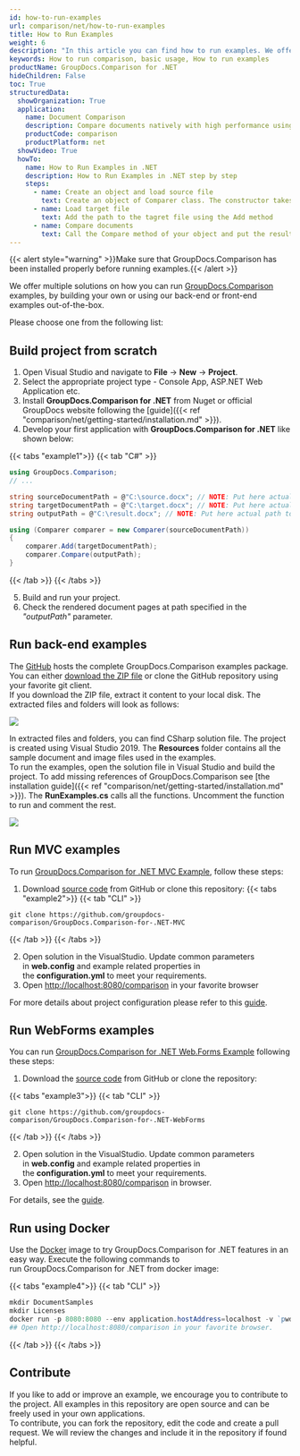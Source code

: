```yaml
---
id: how-to-run-examples
url: comparison/net/how-to-run-examples
title: How to Run Examples
weight: 6
description: "In this article you can find how to run examples. We offer multiple solutions on how you can run GroupDocs.Comparison examples, by building your own or using our back-end or front-end examples out-of-the-box."
keywords: How to run comparison, basic usage, How to run examples
productName: GroupDocs.Comparison for .NET
hideChildren: False
toc: True
structuredData:
  showOrganization: True
  application:
    name: Document Comparison
    description: Compare documents natively with high performance using C# language and GroupDocs.Comparison for .NET
    productCode: comparison
    productPlatform: net
  showVideo: True
  howTo:
    name: How to Run Examples in .NET
    description: How to Run Examples in .NET step by step
    steps:
      - name: Create an object and load source file
        text: Create an object of Comparer class. The constructor takes the source file path parameter. You may specify absolute or relative file path as per your requirements.
      - name: Load target file
        text: Add the path to the tagret file using the Add method
      - name: Compare documents
        text: Call the Compare method of your object and put the resulting file path parameter.
---
```


{{< alert style="warning" >}}Make sure that GroupDocs.Comparison has been installed properly before running examples.{{< /alert >}}

We offer multiple solutions on how you can run [GroupDocs.Comparison](https://products.groupdocs.com/comparison/net) examples, by building your own or using our back-end or front-end examples out-of-the-box.

Please choose one from the following list:

## Build project from scratch

1. Open Visual Studio and navigate to **File** -> **New** -> **Project**.
2. Select the appropriate project type - Console App, ASP.NET Web Application etc.
3. Install **GroupDocs.Comparison for .NET** from Nuget or official GroupDocs website following the [guide]({{< ref "comparison/net/getting-started/installation.md" >}}).
4. Develop your first application with **GroupDocs.Comparison for .NET** like shown below:

{{< tabs "example1">}}
{{< tab "C#" >}}
```csharp
using GroupDocs.Comparison;
// ...

string sourceDocumentPath = @"C:\source.docx"; // NOTE: Put here actual path to source document
string targetDocumentPath = @"C:\target.docx"; // NOTE: Put here actual path to source document
string outputPath = @"C:\result.docx"; // NOTE: Put here actual path to source document

using (Comparer comparer = new Comparer(sourceDocumentPath))
{
    comparer.Add(targetDocumentPath);
    comparer.Compare(outputPath);
}
```
{{< /tab >}}
{{< /tabs >}}

5. Build and run your project.
6. Check the rendered document pages at path specified in the _"outputPath"_ parameter.

## Run back-end examples

The [GitHub](https://github.com/groupdocs-comparison/GroupDocs.Comparison-for-.NET) hosts the complete GroupDocs.Comparison examples package. You can either [download the ZIP file](https://github.com/groupdocs-comparison/GroupDocs.Comparison-for-.NET/archive/master.zip) or clone the GitHub repository using your favorite git client.  
If you download the ZIP file, extract it content to your local disk. The extracted files and folders will look as follows:

![](/comparison/net/images/how-to-run-examples.jpg)

In extracted files and folders, you can find CSharp solution file. The project is created using Visual Studio 2019. The **Resources** folder contains all the sample document and image files used in the examples.  
To run the examples, open the solution file in Visual Studio and build the project. To add missing references of GroupDocs.Comparison see [the installation guide]({{< ref "comparison/net/getting-started/installation.md" >}}). The **RunExamples.cs** calls all the functions.
Uncomment the function to run and comment the rest.

![](/comparison/net/images/how-to-run-examples_1.png)

## Run MVC examples

To run [GroupDocs.Comparison for .NET MVC Example](https://github.com/groupdocs-comparison/GroupDocs.Comparison-for-.NET-MVC), follow these steps:

1. Download [source code](https://github.com/groupdocs-comparison/GroupDocs.Comparison-for-.NET-MVC/archive/master.zip) from GitHub or clone this repository:
{{< tabs "example2">}}
{{< tab "CLI" >}}
  ```git
  git clone https://github.com/groupdocs-comparison/GroupDocs.Comparison-for-.NET-MVC
  ```
{{< /tab >}}
{{< /tabs >}}

2. Open solution in the VisualStudio. Update common parameters in **web.config** and example related properties in the **configuration.yml** to meet your requirements.
3. Open [http://localhost:8080/comparison](http://localhost:8080/comparison) in your favorite browser

For more details about project configuration please refer to this [guide](https://github.com/groupdocs-comparison/GroupDocs.Comparison-for-.NET-MVC#configuration).

## Run WebForms examples

You can run [GroupDocs.Comparison for .NET Web.Forms Example](https://github.com/groupdocs-comparison/GroupDocs.Comparison-for-.NET-WebForms) following these steps:

1. Download the [source code](https://github.com/groupdocs-comparison/GroupDocs.Comparison-for-.NET-WebForms/archive/master.zip) from GitHub or clone the repository:
 
{{< tabs "example3">}}
{{< tab "CLI" >}}
  ```git
  git clone https://github.com/groupdocs-comparison/GroupDocs.Comparison-for-.NET-WebForms
  ```
{{< /tab >}}
{{< /tabs >}}

2. Open solution in the VisualStudio. Update common parameters in **web.config** and example related properties in the **configuration.yml** to meet your requirements.
3. Open [http://localhost:8080/comparison](http://localhost:8080/comparison) in browser.

For details, see the [guide](https://github.com/groupdocs-comparison/GroupDocs.Comparison-for-.NET-WebForms#configuration).

## Run using Docker

Use the [Docker](https://www.docker.com/) image to try GroupDocs.Comparison for .NET features in an easy way. Execute the following commands to run GroupDocs.Comparison for .NET from docker image:

{{< tabs "example4">}}
{{< tab "CLI" >}}
```powershell
mkdir DocumentSamples
mkdir Licenses
docker run -p 8080:8080 --env application.hostAddress=localhost -v `pwd`/DocumentSamples:/home/groupdocs/app/DocumentSamples -v `pwd`/Licenses:/home/groupdocs/app/Licenses groupdocs/comparison
## Open http://localhost:8080/comparison in your favorite browser.
```
{{< /tab >}}
{{< /tabs >}}

## Contribute

If you like to add or improve an example, we encourage you to contribute to the project. All examples in this repository are open source and can be freely used in your own applications.  
To contribute, you can fork the repository, edit the code and create a pull request. We will review the changes and include it in the repository if found helpful.
